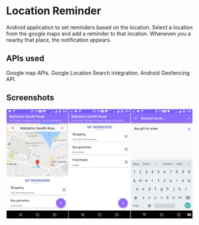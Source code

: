 # Location Reminder
Android application to set reminders based on the location. Select a location from the google maps and add a reminder to that location. Wheneven you a nearby that place, the notification appears.

## APIs used
Google map APIs.
Google Location Search integration.
Android Geofencing API.

## Screenshots
<img src="/assets/screenshots.jpg">
